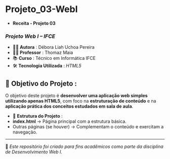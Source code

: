 # Projeto_03-WebI

- **Receita - Projeto 03**

### _Projeto Web I – IFCE_

- 👩‍💻 **Autora** : Débora Liah Uchoa Pereira
- 👨‍🏫 **Professor** : Thomaz Maia
- 📚 **Curso** : Técnico em Informática IFCE
- 🛠️ **Tecnologia Utilizada** : _HTML5_
  
## 🎯 **Objetivo do Projeto** :
O objetivo deste projeto é **desenvolver uma aplicação web simples utilizando apenas HTML5**, com foco na **estruturação de conteúdo** e na **aplicação prática dos conceitos estudados em sala de aula**.  

- 📂 **Estrutura do Projeto** :
- **index.html** → Página principal com a estrutura básica.  
- Outras páginas (se houver) → Complementam o conteúdo e exercitam a navegação.  

---
📌 *Este repositório foi criado para fins acadêmicos como parte da disciplina de Desenvolvimento Web I.*  
